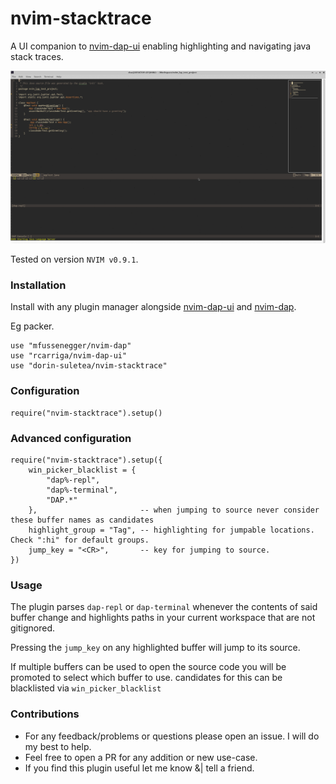 # nvim-stacktrace
A UI companion to [nvim-dap-ui](https://github.com/rcarriga/nvim-dap-ui) enabling highlighting and navigating java stack traces.

![after](./example.gif)

Tested on version `NVIM v0.9.1`.

### Installation
Install with any plugin manager alongside [nvim-dap-ui](https://github.com/rcarriga/nvim-dap-ui) and
[nvim-dap](https://github.com/mfussenegger/nvim-dap).

Eg packer.
```
use "mfussenegger/nvim-dap"
use "rcarriga/nvim-dap-ui"
use "dorin-suletea/nvim-stacktrace"
```

### Configuration
```
require("nvim-stacktrace").setup()
```

### Advanced configuration
```
require("nvim-stacktrace").setup({
    win_picker_blacklist = { 
        "dap%-repl", 
        "dap%-terminal", 
        "DAP.*"
    },                       -- when jumping to source never consider these buffer names as candidates
    highlight_group = "Tag", -- highlighting for jumpable locations. Check ":hi" for default groups.
    jump_key = "<CR>",       -- key for jumping to source. 
})
```

### Usage
The plugin parses `dap-repl` or `dap-terminal` whenever the contents of said buffer change
and highlights paths in your current workspace that are not gitignored.

Pressing the `jump_key` on any highlighted buffer will jump to its source.

If multiple buffers can be used to open the source code you will be promoted to select which buffer to use. 
candidates for this can be blacklisted via `win_picker_blacklist`

### Contributions
* For any feedback/problems or questions please open an issue. I will do my best to help.
* Feel free to open a PR for any addition or new use-case.
* If you find this plugin useful let me know &| tell a friend.
